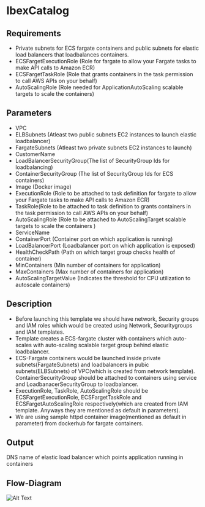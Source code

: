# IbexCatalog

## Requirements
* Private subnets for ECS fargate containers and public subnets for elastic load balancers that loadbalances containers.
* ECSFargetExecutionRole (Role for fargate to allow your Fargate tasks to make API calls to Amazon ECR)
* ECSFargetTaskRole (Role that grants containers in the task permission to call AWS APIs on your behalf)
* AutoScalingRole (Role needed for ApplicationAutoScaling scalable targets to scale the containers)

## Parameters
* VPC
* ELBSubnets (Atleast two public subnets EC2 instances to launch elastic loadbalancer)
* FargateSubnets (Atleast two private subnets EC2 instances to launch)
* CustomerName
* LoadBalancerSecurityGroup(The list of SecurityGroup Ids for loadbalancing)
* ContainerSecurityGroup (The list of SecurityGroup Ids for ECS containers)
* Image (Docker image)
* ExecutionRole (Role to be attached to task definition for fargate to allow your Fargate tasks to make API calls to Amazon ECR)
* TaskRole(Role to be attached to task definition to grants containers in the task permission to call AWS APIs on your behalf)
* AutoScalingRole (Role to be attached to AutoScalingTarget scalable targets to scale the containers )
* ServiceName 
* ContainerPort (Container port on which application is running)
* LoadBalancerPort (Loadbalancer port on which application is exposed)
* HealthCheckPath (Path on which target group checks health of container)
* MinContainers (Min number of containers for application)
* MaxContainers (Max number of containers for application)
* AutoScalingTargetValue (Indicates the threshold for CPU utilization to autoscale containers)

## Description

* Before launching this template we should have network, Security groups and IAM roles which would be created using Network, Securitygroups and IAM templates.
* Template creates a ECS-fargate cluster with containers which auto-scales with auto-scaling scalable target group behind elastic loadbalancer. 
* ECS-Fargate containers would be launched inside private subnets(FargateSubnets) and loadbalancers in pubic subnets(ELBSubnets) of VPC(which is created from network template). ContainerSecurityGroup should be attached to containers using service and LoadbanacerSecurityGroup to loadbalancer. 
* ExecutionRole, TaskRole, AutoScalingRole should be ECSFargetExecutionRole, ECSFargetTaskRole and ECSFargetAutoScalingRole respectively(which are created from IAM template. Anyways they are mentioned as default in parameters).
* We are using sample httpd container image(mentioned as default in parameter) from dockerhub for fargate containers.

## Output
DNS name of elastic load balancer which points application running in containers

## Flow-Diagram
![Alt Text](https://github.com/ibexlabs/IbexCatalog/blob/Images/Images/Fargate.png)
